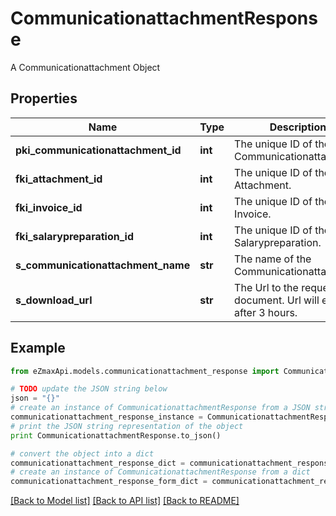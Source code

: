 # CommunicationattachmentResponse

A Communicationattachment Object

## Properties
Name | Type | Description | Notes
------------ | ------------- | ------------- | -------------
**pki_communicationattachment_id** | **int** | The unique ID of the Communicationattachment | 
**fki_attachment_id** | **int** | The unique ID of the Attachment. | [optional] 
**fki_invoice_id** | **int** | The unique ID of the Invoice. | [optional] 
**fki_salarypreparation_id** | **int** | The unique ID of the Salarypreparation. | [optional] 
**s_communicationattachment_name** | **str** | The name of the Communicationattachment | 
**s_download_url** | **str** | The Url to the requested document.  Url will expire after 3 hours. | [optional] 

## Example

```python
from eZmaxApi.models.communicationattachment_response import CommunicationattachmentResponse

# TODO update the JSON string below
json = "{}"
# create an instance of CommunicationattachmentResponse from a JSON string
communicationattachment_response_instance = CommunicationattachmentResponse.from_json(json)
# print the JSON string representation of the object
print CommunicationattachmentResponse.to_json()

# convert the object into a dict
communicationattachment_response_dict = communicationattachment_response_instance.to_dict()
# create an instance of CommunicationattachmentResponse from a dict
communicationattachment_response_form_dict = communicationattachment_response.from_dict(communicationattachment_response_dict)
```
[[Back to Model list]](../README.md#documentation-for-models) [[Back to API list]](../README.md#documentation-for-api-endpoints) [[Back to README]](../README.md)


